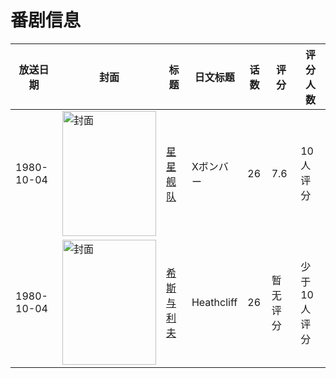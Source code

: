 # 番剧信息

|放送日期|封面|标题|日文标题|话数|评分|评分人数|
|---|---|---|---|---|---|---|
|1980-10-04|<img src="https://lain.bgm.tv/pic/cover/c/ab/41/10837_m8www.jpg" alt="封面" style="width:150px;height:200px;object-fit:cover;">|[星星舰队](https://bangumi.tv/subject/10837)|Xボンバー|26|7.6|10人评分|
|1980-10-04|<img src="https://lain.bgm.tv/pic/cover/c/fd/b1/169116_mA96M.jpg" alt="封面" style="width:150px;height:200px;object-fit:cover;">|[希斯与利夫](https://bangumi.tv/subject/169116)|Heathcliff|26|暂无评分|少于10人评分|
